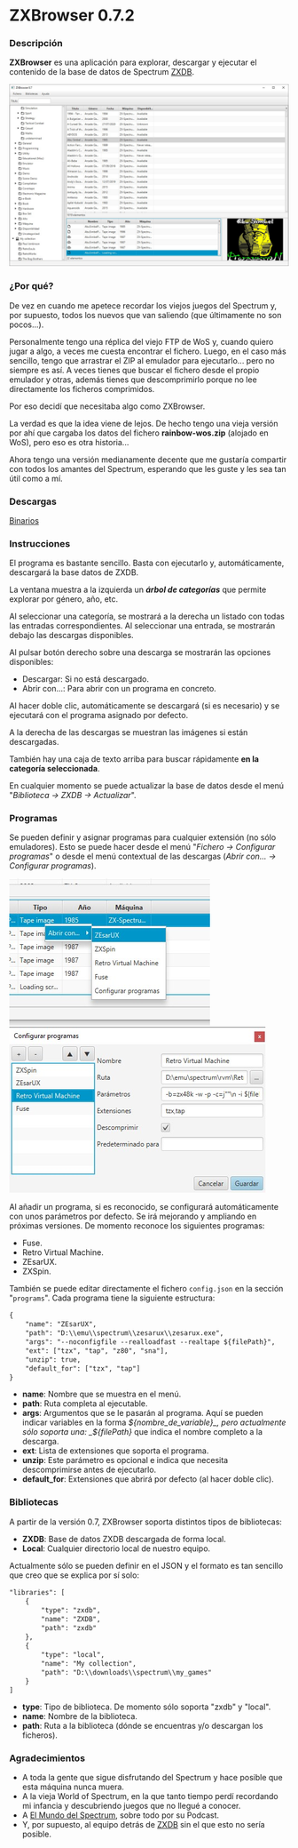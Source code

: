 # ZXBrowser 0.7.2

### Descripción
**ZXBrowser** es una aplicación para explorar, descargar y ejecutar el contenido de la base de datos de Spectrum [ZXDB](https://github.com/zxdb/ZXDB).

![](screenshots/screenshot-0.7.jpg)

### ¿Por qué?
De vez en cuando me apetece recordar los viejos juegos del Spectrum y, por supuesto, todos los nuevos que van saliendo
(que últimamente no son pocos...).

Personalmente tengo una réplica del viejo FTP de WoS y, cuando quiero jugar a algo, a
veces me cuesta encontrar el fichero. Luego, en el caso más sencillo, tengo que arrastrar el ZIP al emulador para
ejecutarlo... pero no siempre es así. A veces tienes que buscar el fichero desde el propio emulador y otras, además
tienes que descomprimirlo porque no lee directamente los ficheros comprimidos.

Por eso decidí que necesitaba algo como ZXBrowser.

La verdad es que la idea viene de lejos. De hecho tengo una vieja versión por ahí que cargaba los datos del fichero
**rainbow-wos.zip** (alojado en WoS), pero eso es otra historia...

Ahora tengo una versión medianamente decente que me gustaría compartir con todos los amantes del Spectrum, esperando que
les guste y les sea tan útil como a mí.

### Descargas
[Binarios](https://github.com/area51bis/zxbrowser-jfx/releases)

### Instrucciones
El programa es bastante sencillo. Basta con ejecutarlo y, automáticamente, descargará la base datos de ZXDB.

La ventana muestra a la izquierda un _**árbol de categorías**_ que permite explorar por género, año, etc.

Al seleccionar una categoría, se mostrará a la derecha un listado con todas las entradas correspondientes. Al
seleccionar una entrada, se mostrarán debajo las descargas disponibles.

Al pulsar botón derecho sobre una descarga se mostrarán las opciones disponibles:
- Descargar: Si no está descargado.
- Abrir con...: Para abrir con un programa en concreto.

Al hacer doble clic, automáticamente se descargará (si es necesario) y se ejecutará con el programa asignado por
defecto.

A la derecha de las descargas se muestran las imágenes si están descargadas.

También hay una caja de texto arriba para buscar rápidamente **en la categoría seleccionada**.

En cualquier momento se puede actualizar la base de datos desde el menú "*Biblioteca -> ZXDB -> Actualizar*".

### Programas
Se pueden definir y asignar programas para cualquier extensión (no sólo emuladores). Esto se puede hacer desde el menú "*Fichero -> Configurar programas*" o desde el menú contextual de las descargas (*Abrir con... -> Configurar programas*).

![](screenshots/programs_popup.jpg)
![](screenshots/program_editor.jpg)

Al añadir un programa, si es reconocido, se configurará automáticamente con unos parámetros por defecto. Se irá mejorando y ampliando en próximas versiones. De momento reconoce los siguientes programas:

- Fuse.
- Retro Virtual Machine.
- ZEsarUX.
- ZXSpin.

También se puede editar directamente el fichero `config.json` en la sección "`programs`". Cada programa tiene la siguiente estructura:

```
{
    "name": "ZEsarUX",
    "path": "D:\\emu\\spectrum\\zesarux\\zesarux.exe",
    "args": "--noconfigfile --realloadfast --realtape ${filePath}",
    "ext": ["tzx", "tap", "z80", "sna"],
    "unzip": true,
    "default_for": ["tzx", "tap"]
}
```
- **name**: Nombre que se muestra en el menú.
- **path**: Ruta completa al ejecutable.
- **args**: Argumentos que se le pasarán al programa. Aquí se pueden indicar variables en la forma _${nombre_de_variable}_,
    pero actualmente sólo soporta una: _${filePath}_ que indica el nombre completo a la descarga.
- **ext**: Lista de extensiones que soporta el programa.
- **unzip**: Este parámetro es opcional e indica que necesita descomprimirse antes de ejecutarlo.
- **default_for**: Extensiones que abrirá por defecto (al hacer doble clic).

### Bibliotecas
A partir de la versión 0.7, ZXBrowser soporta distintos tipos de bibliotecas:
- **ZXDB**: Base de datos ZXDB descargada de forma local.
- **Local**: Cualquier directorio local de nuestro equipo.

Actualmente sólo se pueden definir en el JSON y el formato es tan sencillo que creo que se explica por sí solo:
```
"libraries": [
    {
        "type": "zxdb",
        "name": "ZXDB",
        "path": "zxdb"
    },
    {
        "type": "local",
        "name": "My collection",
        "path": "D:\\downloads\\spectrum\\my_games"
    }
]
```
- **type**: Tipo de biblioteca. De momento sólo soporta "zxdb" y "local".
- **name**: Nombre de la biblioteca.
- **path**: Ruta a la biblioteca (dónde se encuentras y/o descargan los ficheros).

### Agradecimientos
- A toda la gente que sigue disfrutando del Spectrum y hace posible que esta máquina nunca muera.
- A la vieja World of Spectrum, en la que tanto tiempo perdí recordando mi infancia y descubriendo juegos que no llegué a conocer.
- A [El Mundo del Spectrum](http://www.elmundodelspectrum.com/), sobre todo por su Podcast.
- Y, por supuesto, al equipo detrás de [ZXDB](https://github.com/zxdb/ZXDB) sin el que esto no sería posible.

